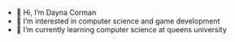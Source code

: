 - 👋 Hi, I’m Dayna Corman
- 👀 I’m interested in computer science and game development
- 🌱 I’m currently learning computer science at queens university

<!---
Daylight333/Daylight333 is a ✨ special ✨ repository because its `README.md` (this file) appears on your GitHub profile.
You can click the Preview link to take a look at your changes.
--->
